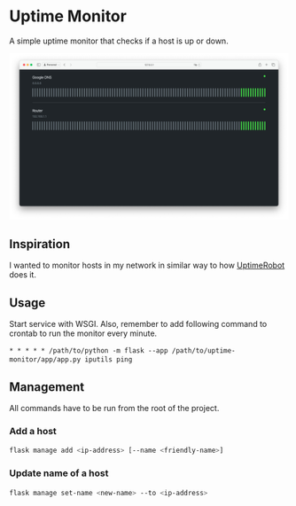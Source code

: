 # Uptime Monitor

A simple uptime monitor that checks if a host is up or down.

![Uptime Monitor web interface](img/uptime-monitor-web.png)

## Inspiration

I wanted to monitor hosts in my network in similar way to how [UptimeRobot](https://uptimerobot.com) does it.

## Usage

Start service with WSGI. Also, remember to add following command to crontab to run the monitor every minute.

```
* * * * * /path/to/python -m flask --app /path/to/uptime-monitor/app/app.py iputils ping
```

## Management

All commands have to be run from the root of the project.

### Add a host

```bash
flask manage add <ip-address> [--name <friendly-name>]
```

### Update name of a host

```bash
flask manage set-name <new-name> --to <ip-address>
```
